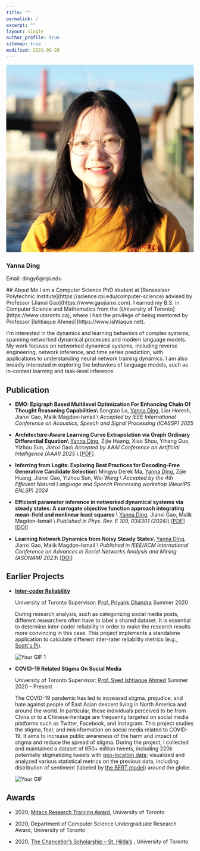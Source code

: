 ```yaml
---
title: ""
permalink: /
excerpt: ""
layout: single
author_profile: true
sitemap: true
modified: 2021-09-28
---
```


 
<div class="author__wrapper">
  <div class="author__avatar">
    <!-- Your avatar image here -->
    <img src="/assets/images/IMG_0668.jpg" alt="Avatar">
  </div>
  
  <div class="author__content">
    <h3 class="author__name">Yanna Ding</h3>
    <p class="author__bio">Email: dingy6@rpi.edu</p>
    <!-- Additional info like social links -->
  </div>
</div> 
## About Me  
I am a Computer Science PhD student at [Rensselaer Polytechnic Institute](https://science.rpi.edu/computer-science) advised by Professor [Jianxi Gao](https://www.gaojianxi.com).
I earned my B.S. in Computer Science and Mathematics from the [University of Toronto](https://www.utoronto.ca), where I had the privilege of being mentored by Professor [Ishtiaque Ahmed](https://www.ishtiaque.net). 

 
I'm interested in the dynamics and learning behaviors of complex systems, spanning networked dynamical processes and modern language models. My work focuses on networked dynamical systems, including reverse engineering, network inference, and time series prediction, with applications to understanding neural network training dynamics. I am also broadly interested in exploring the behaviors of language models, such as in-context learning and task-level inference.

## Publication
* **EMO: Epigraph Based Multilevel Optimization For Enhancing Chain Of Thought Reasoning Capabilities**\\
    Songtao Lu, <u>Yanna Ding</u>, Lior Horesh, Jianxi Gao, Malik Magdon-Ismail \\
    *Accepted by IEEE International Conference on Acoustics, Speech and Signal Processing (ICASSP) 2025*


* **Architecture-Aware Learning Curve Extrapolation via Graph Ordinary Differential Equation**\\
  <u>Yanna Ding</u>, Zijie Huang, Xiao Shou, Yihang Guo, Yizhou Sun, Jianxi Gao\\
  *Accepted by AAAI Conference on Artificial Intelligence (AAAI) 2025* \\
  [[PDF](https://arxiv.org/abs/2412.15554)]

* **Inferring from Logits: Exploring Best Practices for Decoding-Free Generative Candidate Selection**\\
  Mingyu Derek Ma, <u>Yanna Ding</u>, Zijie Huang, Jianxi Gao, Yizhou Sun, Wei Wang \\
  *Accepted by the 4th Efficient Natural Language and Speech Processing workshop (NeurIPS ENLSP) 2024*

*  **Efficient parameter inference in networked dynamical systems via steady states: A surrogate objective function approach integrating mean-field and nonlinear least squares** \\
  <u>Yanna Ding</u>, Jianxi Gao, Malik Magdon-Ismail \\
  *Published in Phys. Rev. E 109, 034301 (2024)*\\
  [[PDF](https://journals.aps.org/pre/pdf/10.1103/PhysRevE.109.034301)] [[DOI](https://doi.org/10.1103/PhysRevE.109.034301)]


* **Learning Network Dynamics from Noisy Steady States**\\
    <u>Yanna Ding</u>, Jianxi Gao, Malik Magdon-Ismail \\
    *Published in IEEE/ACM International Conference on Advances in Social Networks Analysis and Mining (ASONAM) 2023*\\
    [[DOI](https://doi.org/10.1145/3625007.3631184)]



## Earlier Projects

* [**Inter-coder Reliability**](https://github.com/dingyanna/intercoder-reliability)

    University of Toronto    Supervisor: [Prof. Priyank Chandra](https://www.priyankc.com)   Summer 2020
 
     During research analysis, such as categorizing social media posts, different researchers often have to label a shared dataset. It is essential to determine inter-coder reliability in order to make the research results more convincing in this case. This project implements a standalone application to calculate different inter-rater reliability metrics (e.g., [Scott's Pi](https://en.wikipedia.org/wiki/Scott%27s_Pi)). 

    <img src="/assets/demo.gif" alt="Your GIF 1" width="400" />

* **COVID-19 Related Stigma On Social Media**

    University of Toronto  Supervisor: [Prof. Syed Ishtiaque Ahmed](https://www.ishtiaque.net) Summer 2020 - Present 
 
    The COVID-19 pandemic has led to increased stigma, prejudice, and hate against people of East Asian descent living in North America and around the world. In particular, those individuals perceived to be from China or to a Chinese-heritage are frequently targeted on social media platforms such as Twitter, Facebook, and Instagram. This project studies the stigma, fear, and misinformation on social media related to COVID-19. It aims to increase public awareness of the harm and impact of stigma and reduce the spread of stigma. During the project, I collected and maintained a dataset of 650+ million tweets, including 220k potentially stigmatizing tweets with [geo-location data](https://developer.twitter.com/en/docs/tutorials/tweet-geo-metadata); visualized and analyzed various statistical metrics on the previous data, including distribution of sentiment (labeled by [the BERT model](https://en.wikipedia.org/wiki/BERT_(language_model))) around the globe.  
     
    <img src="/assets/timeline.gif" alt="Your GIF" width="500" />

    
## Awards 
* 2020,  [Mitacs Research Training Award](https://www.utm.utoronto.ca/vp-research/mitacs-research-training-award), University of Toronto 

* 2020,  Department of Computer Science Undergraduate Research Award, University of Toronto
 
* 2020,  [The Chancellor’s Scholarship – St. Hilda’s](https://www.trinity.utoronto.ca/study-arts-science/scholarships-financial-aid/in-course-scholarships/) , University of Toronto
